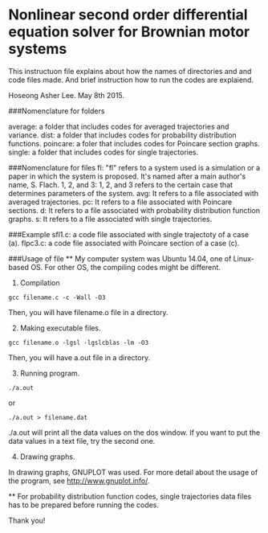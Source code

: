 # Nonlinear second order differential equation solver for Brownian motor systems

This instructuon file  explains about how the names of directories and and code files made. And brief instruction how to run the codes are explaiend.

Hoseong Asher Lee. 
May 8th 2015.


###Nomenclature for folders

average: a folder that includes codes for averaged trajectories and variance.
dist: a folder that includes codes for probability distribution functions.
poincare: a foler that includes codes for Poincare section graphs.
single: a folder that includes codes for single trajectories.

###Nomenclature for files
fl: "fl" refers to a system used is a simulation or a paper in which the system is proposed. It's named after a main author's name, S. Flach.
1, 2, and 3: 1, 2, and 3 refers to the certain case that determines parameters of the system.
avg: It refers to a file associated with averaged trajectories.
pc: It refers to a file associated with Poincare sections.
d: It refers to a file associated with probability distribution function graphs.
s: It refers to a file associated with single trajectories.

###Example
sfl1.c: a code file associated with single trajectoty of a case (a).
flpc3.c: a code file associated with Poincare section of a case (c).

###Usage of file
** My computer system was Ubuntu 14.04, one of Linux-based OS. For other OS, the compiling codes might be different.

1. Compilation
  ```
  gcc filename.c -c -Wall -O3
  ```
  Then, you will have filename.o file in a directory.

2. Making executable files.
  ```
  gcc filename.o -lgsl -lgslcblas -lm -O3
  ```
  Then, you will have a.out file in a directory.

3. Running program.
  ```
  ./a.out
  ```
  or
  ```
  ./a.out > filename.dat
  ```
  ./a.out will print all the data values on the dos window. If you want to put the data values in a text file, try the second one.

4. Drawing graphs.

In drawing graphs, GNUPLOT was used. For more detail about the usage of the program, see http://www.gnuplot.info/.

** For probability distribution function codes, single trajectories data files has to be prepared before running the codes. 

Thank you!
